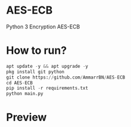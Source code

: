# AES-ECB
Python 3 Encryption AES-ECB 

# How to run?
```python
apt update -y && apt upgrade -y
pkg install git python
git clone https://github.com/AmmarrBN/AES-ECB
cd AES-ECB
pip install -r requirements.txt
python main.py
```

# Preview 
